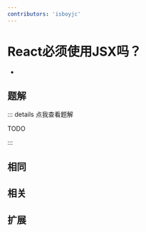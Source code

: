 ```yaml
---
contributors: 'isboyjc'
---
```


# React必须使用JSX吗？

- 



## 题解

::: details 点我查看题解

  TODO

:::



## 相同


## 相关


## 扩展

